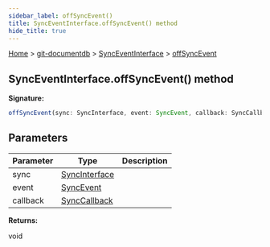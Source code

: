 ```yaml
---
sidebar_label: offSyncEvent()
title: SyncEventInterface.offSyncEvent() method
hide_title: true
---
```


[Home](./index.md) &gt; [git-documentdb](./git-documentdb.md) &gt; [SyncEventInterface](./git-documentdb.synceventinterface.md) &gt; [offSyncEvent](./git-documentdb.synceventinterface.offsyncevent_1.md)

## SyncEventInterface.offSyncEvent() method

<b>Signature:</b>

```typescript
offSyncEvent(sync: SyncInterface, event: SyncEvent, callback: SyncCallback): void;
```

## Parameters

|  Parameter | Type | Description |
|  --- | --- | --- |
|  sync | [SyncInterface](./git-documentdb.syncinterface.md) |  |
|  event | [SyncEvent](./git-documentdb.syncevent.md) |  |
|  callback | [SyncCallback](./git-documentdb.synccallback.md) |  |

<b>Returns:</b>

void

